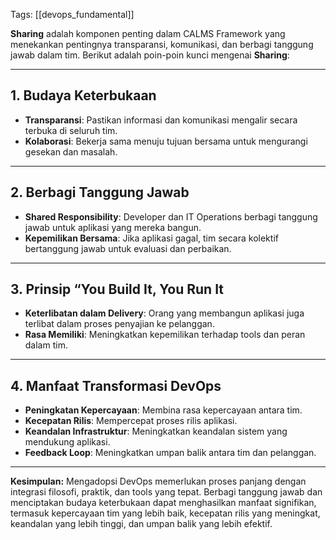 Tags: [[devops_fundamental]]

**Sharing** adalah komponen penting dalam CALMS Framework yang menekankan pentingnya transparansi, komunikasi, dan berbagi tanggung jawab dalam tim. Berikut adalah poin-poin kunci mengenai **Sharing**:

---

## 1. Budaya Keterbukaan

- **Transparansi**: Pastikan informasi dan komunikasi mengalir secara terbuka di seluruh tim.
- **Kolaborasi**: Bekerja sama menuju tujuan bersama untuk mengurangi gesekan dan masalah.

---

## 2. Berbagi Tanggung Jawab

- **Shared Responsibility**: Developer dan IT Operations berbagi tanggung jawab untuk aplikasi yang mereka bangun.
- **Kepemilikan Bersama**: Jika aplikasi gagal, tim secara kolektif bertanggung jawab untuk evaluasi dan perbaikan.

---

## 3. Prinsip “You Build It, You Run It

- **Keterlibatan dalam Delivery**: Orang yang membangun aplikasi juga terlibat dalam proses penyajian ke pelanggan.
- **Rasa Memiliki**: Meningkatkan kepemilikan terhadap tools dan peran dalam tim.

---

## 4. Manfaat Transformasi DevOps

- **Peningkatan Kepercayaan**: Membina rasa kepercayaan antara tim.
- **Kecepatan Rilis**: Mempercepat proses rilis aplikasi.
- **Keandalan Infrastruktur**: Meningkatkan keandalan sistem yang mendukung aplikasi.
- **Feedback Loop**: Meningkatkan umpan balik antara tim dan pelanggan.

---

**Kesimpulan:** Mengadopsi DevOps memerlukan proses panjang dengan integrasi filosofi, praktik, dan tools yang tepat. Berbagi tanggung jawab dan menciptakan budaya keterbukaan dapat menghasilkan manfaat signifikan, termasuk kepercayaan tim yang lebih baik, kecepatan rilis yang meningkat, keandalan yang lebih tinggi, dan umpan balik yang lebih efektif.